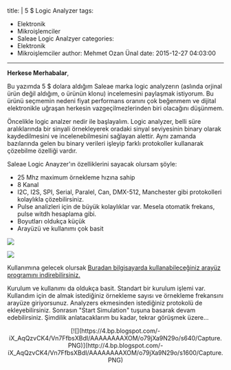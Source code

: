 title: |
  5 $ Logic Analyzer
tags:
  - Elektronik
  - Mikroişlemciler
  - Saleae Logic Analzyer
categories:
  - Elektronik
  - Mikroişlemciler
author: Mehmet Ozan Ünal
date: 2015-12-27 04:03:00
---
**Herkese Merhabalar**,  

Bu yazımda 5 $ dolara aldığım Saleae marka logic analyzerın (aslında orjinal ürün değil aldığım, o ürünün klonu) incelemesini paylaşmak istiyorum. Bu ürünü seçmemin nedeni fiyat performans oranını çok beğenmem ve dijital elektronikle uğraşan herkesin vazgeçilmezlerinden biri olacağını düşünmem.  

<!-- more -->Öncelikle logic analzer nedir ile başlayalım. Logic analyzer, belli süre aralıklarında bir sinyali örnekleyerek oradaki sinyal seviyesinin binary olarak kaydedilmesini ve incelenebilmesini sağlayan alettir. Aynı zamanda bazılarında gelen bu binary verileri işleyip farklı protokoller kullanarak çözebilme özelliği vardır.  

Saleae Logic Anayzer'ın özelliklerini sayacak olursam şöyle:  

*   25 Mhz maximum örnekleme hızına sahip
*   8 Kanal
*   I2C, I2S, SPI, Serial, Paralel, Can, DMX-512, Manchester gibi protokolleri kolaylıkla çözebilirsiniz. 
*   Pulse analizleri için de büyük kolaylıklar var. Mesela otomatik frekans, pulse witdh hesaplama gibi.
*   Boyutları oldukça küçük 
*   Arayüzü ve kullanımı çok basit

[![](https://2.bp.blogspot.com/-RhHxd7MZ3oM/Vn7H3kyh5EI/AAAAAAAAXSE/UXlBnXPFJuk/s320/IMG_20151226_182649.jpg)](http://2.bp.blogspot.com/-RhHxd7MZ3oM/Vn7H3kyh5EI/AAAAAAAAXSE/UXlBnXPFJuk/s1600/IMG_20151226_182649.jpg)

[![](https://1.bp.blogspot.com/-bdfoLWthbGA/Vn7H3nbshVI/AAAAAAAAXSE/44ZxMB7uH_8/s320/IMG_20151226_182724.jpg)](http://1.bp.blogspot.com/-bdfoLWthbGA/Vn7H3nbshVI/AAAAAAAAXSE/44ZxMB7uH_8/s1600/IMG_20151226_182724.jpg)

Kullanımına gelecek olursak [Buradan bilgisayarda kullanabileceğiniz arayüz programını indirebilirsiniz.](https://www.saleae.com/downloads)  

Kurulum ve kullanımı da oldukça basit. Standart bir kurulum işlemi var. Kullandım için de almak istediğiniz örnekleme sayısı ve örnekleme frekansını arayüze giriyorsunuz. Analyzers ekmesinden istediğiniz protokolü de ekleyebilirsiniz. Sonrasın "Start Simulation" tuşuna basarak devam edebilirsiniz. Şimdilik anlatacaklarım bu kadar, tekrar görüşmek üzere...  

<div class="separator" style="clear: both; text-align: center;">[![](https://4.bp.blogspot.com/-iX_AqQzvCK4/Vn7FfbsXBdI/AAAAAAAAXOM/o79jXa9N29o/s640/Capture.PNG)](http://4.bp.blogspot.com/-iX_AqQzvCK4/Vn7FfbsXBdI/AAAAAAAAXOM/o79jXa9N29o/s1600/Capture.PNG)</div>